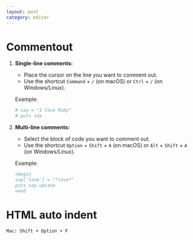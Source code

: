 ```yaml
---
layout: post
category: editor
---
```


# Commentout

1. **Single-line comments:**
   - Place the cursor on the line you want to comment out.
   - Use the shortcut `Command` + `/` (on macOS) or `Ctrl` + `/` (on Windows/Linux).
   
   Example:
   ```ruby
   # say = "I love Ruby"
   # puts say
   ```

2. **Multi-line comments:**
   - Select the block of code you want to comment out.
   - Use the shortcut `Option` + `Shift` + `A` (on macOS) or `Alt` + `Shift` + `A` (on Windows/Linux).

   Example:
   ```ruby
   =begin 
   say['love'] = "*love*"
   puts say.upcase
   =end
   ```

# HTML auto indent

```
Mac: Shift + Option + F
```
